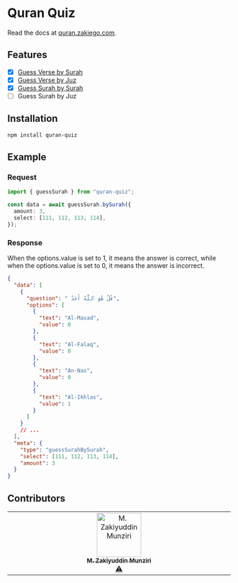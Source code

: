 # Quran Quiz

Read the docs at [quran.zakiego.com](https://quran.zakiego.com/).

## Features

- [x] [Guess Verse by Surah](https://quran.zakiego.com/guess-verse#guess-verse-by-surah)
- [x] [Guess Verse by Juz](https://quran.zakiego.com/guess-verse#guess-verse-by-juz)
- [x] [Guess Surah by Surah](https://quran.zakiego.com/guess-surah#guess-surah-by-surah)
- [ ] Guess Surah by Juz

## Installation

```bash
npm install quran-quiz
```

## Example

### Request

```ts
import { guessSurah } from "quran-quiz";

const data = await guessSurah.bySurah({
  amount: 3,
  select: [111, 112, 113, 114],
});
```

### Response

When the options.value is set to 1, it means the answer is correct, while when the options.value is set to 0, it means the answer is incorrect.

```json
{
  "data": [
    {
      "question": " قُلْ هُوَ ٱللَّهُ أَحَدٌ",
      "options": [
        {
          "text": "Al-Masad",
          "value": 0
        },
        {
          "text": "Al-Falaq",
          "value": 0
        },
        {
          "text": "An-Nas",
          "value": 0
        },
        {
          "text": "Al-Ikhlas",
          "value": 1
        }
      ]
    }
    // ...
  ],
  "meta": {
    "type": "guessSurahBySurah",
    "select": [111, 112, 113, 114],
    "amount": 3
  }
}
```

## Contributors

<!-- ALL-CONTRIBUTORS-LIST:START - Do not remove or modify this section -->
<!-- prettier-ignore-start -->
<!-- markdownlint-disable -->
<table>
  <tbody>
    <tr>
      <td align="center" valign="top" width="14.28%"><a href="http://zakiego.com"><img src="https://avatars.githubusercontent.com/u/78015359?v=4?s=100" width="100px;" alt="M. Zakiyuddin Munziri"/><br /><sub><b>M. Zakiyuddin Munziri</b></sub></a><br /><a href="#test-zakiego" title="Tests">⚠️</a></td>
    </tr>
  </tbody>
</table>

<!-- markdownlint-restore -->
<!-- prettier-ignore-end -->

<!-- ALL-CONTRIBUTORS-LIST:END -->
